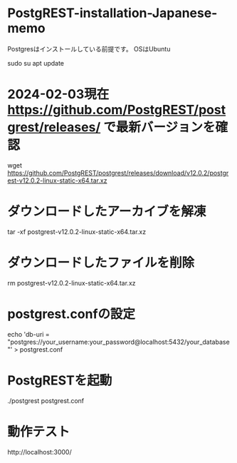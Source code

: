# PostgREST-installation-Japanese-memo

Postgresはインストールしている前提です。
OSはUbuntu

sudo su
apt update
# 2024-02-03現在 https://github.com/PostgREST/postgrest/releases/ で最新バージョンを確認
wget https://github.com/PostgREST/postgrest/releases/download/v12.0.2/postgrest-v12.0.2-linux-static-x64.tar.xz

# ダウンロードしたアーカイブを解凍
tar -xf postgrest-v12.0.2-linux-static-x64.tar.xz

# ダウンロードしたファイルを削除
rm postgrest-v12.0.2-linux-static-x64.tar.xz

# postgrest.confの設定
echo 'db-uri = "postgres://your_username:your_password@localhost:5432/your_database"' > postgrest.conf

# PostgRESTを起動
./postgrest postgrest.conf

# 動作テスト
http://localhost:3000/
